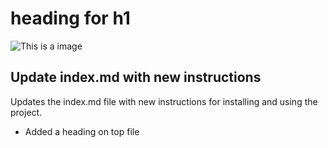 # heading for h1

![This is a image](https://github.githubassets.com/images/modules/open_graph/github-octocat.png)

















## Update index.md with new instructions

Updates the index.md file with new instructions for installing and using the project.

* Added a heading on top file
